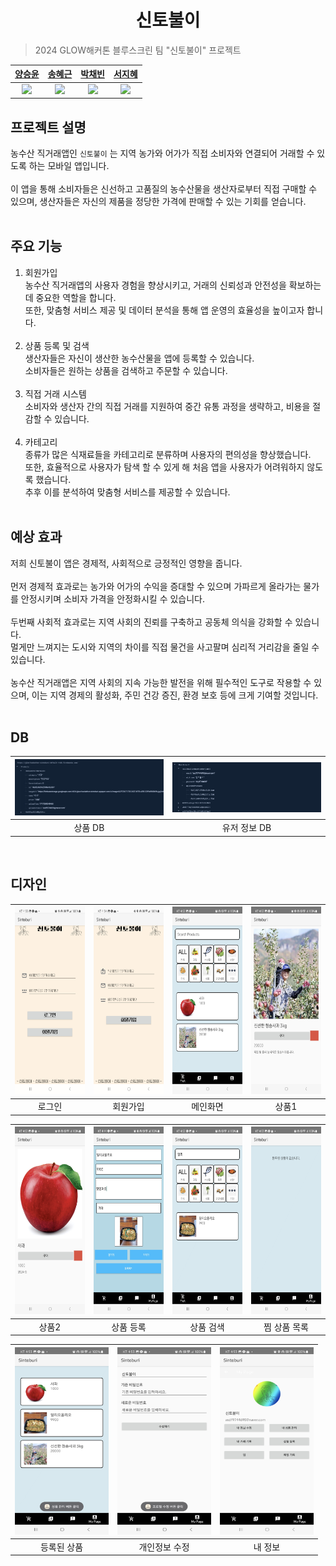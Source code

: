 <div align="center">

# 신토불이

</div>

> 2024 GLOW해커톤 블루스크린 팀 "신토불이" 프로젝트

|[양승윤](https://github.com/Yangsyoon)|[송혜근](https://github.com/geunhye1111)|[박채빈](https://github.com/looksambrook)|[서지혜](https://github.com/swisdom784)|
|:---:|:---:|:---:|:---:|
|<img src="https://github.com/Yangsyoon.png" width="100px">|<img src="https://github.com/geunhye1111.png" width="100px">|<img src="https://github.com/looksambrook.png" width="100px">|<img src="https://github.com/swisdom784.png" width="100px">|


## 프로젝트 설명
농수산 직거래앱인 `신토불이` 는 지역 농가와 어가가 직접 소비자와 연결되어 거래할 수 있도록 하는 모바일 앱입니다. <br/><br/>
이 앱을 통해 소비자들은 신선하고 고품질의 농수산물을 생산자로부터 직접 구매할 수 있으며, 생산자들은 자신의 제품을 정당한 가격에 판매할 수 있는 기회를 얻습니다. <br/><br/>

## 주요 기능
1) 회원가입<br/>
    농수산 직거래앱의 사용자 경험을 향상시키고, 거래의 신뢰성과 안전성을 확보하는 데 중요한 역할을 합니다. <br/>
    또한, 맞춤형 서비스 제공 및 데이터 분석을 통해 앱 운영의 효율성을 높이고자 합니다.<br/><br/>
2) 상품 등록 및 검색<br/>
    생산자들은 자신이 생산한 농수산물을 앱에 등록할 수 있습니다. <br/>
    소비자들은 원하는 상품을 검색하고 주문할 수 있습니다.<br/><br/>
3) 직접 거래 시스템<br/>
    소비자와 생산자 간의 직접 거래를 지원하여 중간 유통 과정을 생략하고, 비용을 절감할 수 있습니다.<br/><br/>
4) 카테고리<br/>
    종류가 많은 식재료들을 카테고리로 분류하며 사용자의 편의성을 향상했습니다. <br/>
    또한, 효율적으로 사용자가 탐색 할 수 있게 해 처음 앱을 사용자가 어려워하지 않도록 했습니다. <br/>
    추후 이를 분석하여 맞춤형 서비스를 제공할 수 있습니다.<br/><br/>


## 예상 효과
저희 신토불이 앱은 경제적, 사회적으로 긍정적인 영향을 줍니다.<br/><br/>
먼저 경제적 효과로는 농가와 어가의 수익을 증대할 수 있으며 가파르게 올라가는 물가를 안정시키며 소비자 가격을 안정화시킬 수 있습니다.<br/><br/>
두번째 사회적 효과로는  지역 사회의 진뢰를 구축하고 공동체 의식을 강화할 수 있습니다. <br/>
멀게만 느껴지는 도시와 지역의 차이를 직접 물건을 사고팔며 심리적 거리감을 줄일 수 있습니다.<br/><br/>
농수산 직거래앱은 지역 사회의 지속 가능한 발전을 위해 필수적인 도구로 작용할 수 있으며, 이는 지역 경제의 활성화, 주민 건강 증진, 환경 보호 등에 크게 기여할 것입니다.
<br/><br/>

## DB
<img src = "./img/fb1.png" width="400" height="90"/>|<img src = "./img/fb2.png" width="400" height="80"/>|
|:---:|:---:|
|상품 DB|유저 정보 DB|
<br/>


## 디자인
<img src = "./img/img1.jpg" width="150" height="300"/>|<img src = "./img/img2.jpg" width="150" height="300"/>|<img src = "./img/img3.jpg" width="150" height="300"/>|<img src = "./img/img4.jpg" width="150" height="300"/>|
|:---:|:---:|:---:|:---:|
|로그인|회원가입|메인화면|상품1|

<img src = "./img/img5.jpg" width="150" height="300"/>|<img src = "./img/img6.jpg" width="150" height="300"/>|<img src = "./img/img7.jpg" width="150" height="300"/>|<img src = "./img/img8.jpg" width="150" height="300"/>|
|:---:|:---:|:---:|:--:|
|상품2|상품 등록|상품 검색|찜 상품 목록|

<img src = "./img/img9.jpg" width="150" height="300"/>|<img src = "./img/img10.jpg" width="150" height="300"/>|<img src = "./img/img11.jpg" width="150" height="300"/>|
|:---:|:---:|:---:|
|등록된 상품|개인정보 수정|내 정보|

<br/>